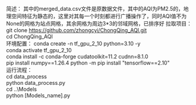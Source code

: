 简述：
其中的merged_data.csv文件是原数据文件，其中的AQI为PM2.5的，地理空间特征为静态的，这里对其每一个时刻都进行广播操作了，同时AQI值不为None的网格为站点网格，其余网格为周边3*3的邻域网格，已排序好
拉取项目：  
git clone https://github.com/zhongcyi/ChongQing_AQI.git  
cd ChongQing_AQI   
环境配置：
conda create -n tf_gpu_2_10 python=3.10 -y  
conda activate tf_gpu_2_10  
conda install -c conda-forge cudatoolkit=11.2 cudnn=8.1.0  
pip install numpy==1.26.4
python -m pip install "tensorflow==2.10"  
运行流程：  
cd data_process  
python data_process.py  
cd ..\Models  
python [Models_name].py 

